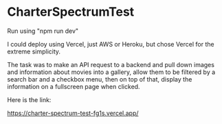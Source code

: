 # CharterSpectrumTest


 
Run using "npm run dev"

I could deploy using Vercel, just AWS or Heroku, but chose Vercel for the extreme simplicity. 

The task was to make an API request to a backend and pull down images and information about movies into a gallery, allow them to be filtered by a search bar and a checkbox menu, then on top of that, display the information on a fullscreen page when clicked.

Here is the link:

https://charter-spectrum-test-fg1s.vercel.app/ 
